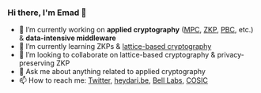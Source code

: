 ### Hi there, I'm Emad 👋

- 🔭 I’m currently working on __applied cryptography__ ([MPC][mpc], [ZKP][zkp], [PBC][pbc], etc.) & __data-intensive middleware__
- 🌱 I’m currently learning ZKPs & [lattice-based cryptography][pqc]
- 👯 I’m looking to collaborate on lattice-based cryptography & privacy-preserving ZKP
- 💬 Ask me about anything related to applied cryptography
- 📫 How to reach me: [Twitter][twitter], [heydari.be][website], [Bell Labs][belllabs], [COSIC][cosic]

<!--
**emad7105/emad7105** is a ✨ _special_ ✨ repository because its `README.md` (this file) appears on your GitHub profile.

Here are some ideas to get you started:

- 🔭 I’m currently working on ...
- 🌱 I’m currently learning ...
- 👯 I’m looking to collaborate on ...
- 🤔 I’m looking for help with ...
- 💬 Ask me about ...
- 📫 How to reach me: ...
- 😄 Pronouns: ...
- ⚡ Fun fact: ...
-->

[website]: https://heydari.be
[twitter]: https://twitter.com/heydari_be
[belllabs]: https://www.bell-labs.com/about/researcher-profiles/emad-heydari_beni/
[cosic]: https://www.esat.kuleuven.be/cosic/people/emad-heydari-beni/
[mpc]: https://en.wikipedia.org/wiki/Secure_multi-party_computation
[zkp]: https://en.wikipedia.org/wiki/Zero-knowledge_proof
[pbc]: https://en.wikipedia.org/wiki/Pairing-based_cryptography
[pqc]: https://en.wikipedia.org/wiki/Lattice-based_cryptography

